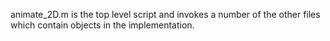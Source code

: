 animate_2D.m is the top level script and invokes a number of the
other files which contain objects in the implementation.
